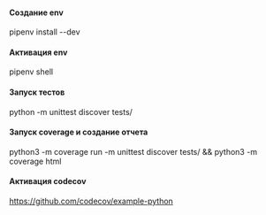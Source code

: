 #### Создание env
pipenv install --dev

#### Активация env
pipenv shell

#### Запуск тестов
python -m unittest discover tests/

#### Запуск coverage и создание отчета
python3 -m coverage run -m unittest discover tests/ && python3 -m coverage html

#### Активация codecov
https://github.com/codecov/example-python